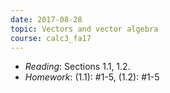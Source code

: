 ```yaml
---
date: 2017-08-28
topic: Vectors and vector algebra
course: calc3_fa17
---
```


- *Reading*: Sections 1.1, 1.2.
- *Homework*: (1.1): #1-5, (1.2): #1-5
